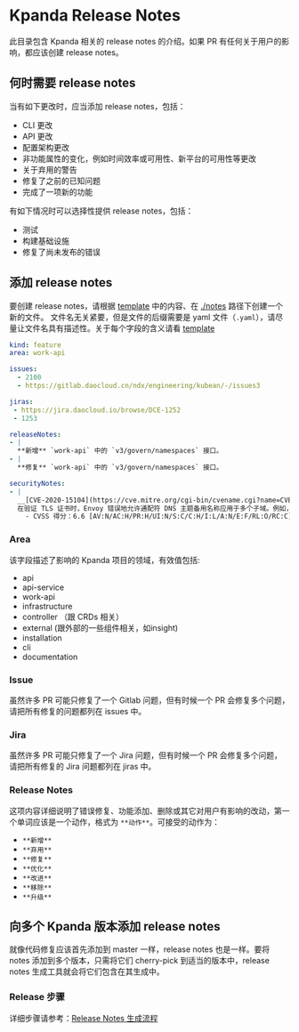 # Kpanda Release Notes

此目录包含 Kpanda 相关的 release notes 的介绍。如果 PR 有任何关于用户的影响，都应该创建 release notes。


## 何时需要 release notes

当有如下更改时，应当添加 release notes，包括：
* CLI 更改
* API 更改
* 配置架构更改
* 非功能属性的变化，例如时间效率或可用性、新平台的可用性等更改
* 关于弃用的警告
* 修复了之前的已知问题
* 完成了一项新的功能

有如下情况时可以选择性提供 release notes，包括：
* 测试
* 构建基础设施
* 修复了尚未发布的错误

## 添加 release notes

要创建 release notes，请根据 [template](./template.yaml) 中的内容、在 [./notes](./notes) 路径下创建一个新的文件。
文件名无关紧要，但是文件的后缀需要是 yaml 文件（`.yaml`），请尽量让文件名具有描述性。关于每个字段的含义请看 [template](./template.yaml)

```yaml
kind: feature
area: work-api

issues:
  - 2100
  - https://gitlab.daocloud.cn/ndx/engineering/kubean/-/issues3

jiras:
 - https://jira.daocloud.io/browse/DCE-1252
 - 1253

releaseNotes:
- |
  **新增** `work-api` 中的 `v3/govern/namespaces` 接口。
- |
  **修复** `work-api` 中的 `v3/govern/namespaces` 接口。

securityNotes:
- |
  __[CVE-2020-15104](https://cve.mitre.org/cgi-bin/cvename.cgi?name=CVE-2020-15104)__：
  在验证 TLS 证书时，Envoy 错误地允许通配符 DNS 主题备用名称应用于多个子域。例如，当 SAN 为 `*.example.com` 时，Envoy 错误地允许`nested.subdomain.example.com`，而它应该只允许`subdomain.example.com`。
    - CVSS 得分：6.6 [AV:N/AC:H/PR:H/UI:N/S:C/C:H/I:L/A:N/E:F/RL:O/RC:C] （https://nvd.nist.gov/vuln-metrics/cvss/v3-calculator?vector=AV:N/AC:H/PR:H/UI:N/S:C/C:H/I:L /A:N/E:F/RL:O/RC:C&version=3.1)
```

### Area

该字段描述了影响的 Kpanda 项目的领域，有效值包括:
* api
* api-service
* work-api
* infrastructure
* controller （跟 CRDs 相关）
* external (跟外部的一些组件相关，如insight)
* installation
* cli
* documentation

### Issue

虽然许多 PR 可能只修复了一个 Gitlab 问题，但有时候一个 PR 会修复多个问题，请把所有修复的问题都列在 issues 中。

### Jira

虽然许多 PR 可能只修复了一个 Jira 问题，但有时候一个 PR 会修复多个问题，请把所有修复的 Jira 问题都列在 jiras 中。

### Release Notes

这项内容详细说明了错误修复、功能添加、删除或其它对用户有影响的改动，第一个单词应该是一个动作，格式为 `**动作**`。可接受的动作为：
- `**新增**`
- `**弃用**`
- `**修复**`
- `**优化**`
- `**改进**`
- `**移除**`
- `**升级**`

## 向多个 Kpanda 版本添加 release notes

就像代码修复应该首先添加到 master 一样，release notes 也是一样。要将 notes 添加到多个版本，只需将它们 cherry-pick 到适当的版本中，release notes 生成工具就会将它们包含在其生成中。

### Release 步骤
详细步骤请参考：[Release Notes 生成流程](https://dwiki.daocloud.io/pages/viewpage.action?pageId=118569714)
